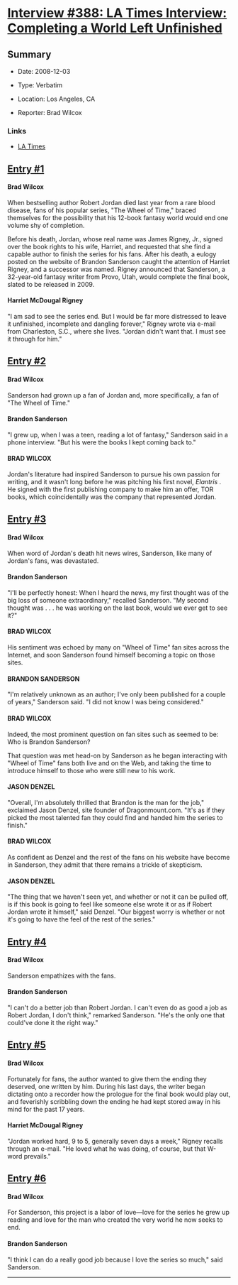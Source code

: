 # [Interview #388: LA Times Interview: Completing a World Left Unfinished](https://www.theoryland.com/intvmain.php?i=388)

## Summary

- Date: 2008-12-03

- Type: Verbatim

- Location: Los Angeles, CA

- Reporter: Brad Wilcox

### Links

- [LA Times](http://articles.latimes.com/2008/dec/03/entertainment/et-wheel3)


## [Entry #1](./t-388/1)

#### Brad Wilcox

When bestselling author Robert Jordan died last year from a rare blood disease, fans of his popular series, "The Wheel of Time," braced themselves for the possibility that his 12-book fantasy world would end one volume shy of completion.

Before his death, Jordan, whose real name was James Rigney, Jr., signed over the book rights to his wife, Harriet, and requested that she find a capable author to finish the series for his fans. After his death, a eulogy posted on the website of Brandon Sanderson caught the attention of Harriet Rigney, and a successor was named. Rigney announced that Sanderson, a 32-year-old fantasy writer from Provo, Utah, would complete the final book, slated to be released in 2009.

#### Harriet McDougal Rigney

"I am sad to see the series end. But I would be far more distressed to leave it unfinished, incomplete and dangling forever," Rigney wrote via e-mail from Charleston, S.C., where she lives. "Jordan didn't want that. I must see it through for him."

## [Entry #2](./t-388/2)

#### Brad Wilcox

Sanderson had grown up a fan of Jordan and, more specifically, a fan of "The Wheel of Time."

#### Brandon Sanderson

"I grew up, when I was a teen, reading a lot of fantasy," Sanderson said in a phone interview. "But his were the books I kept coming back to."

#### BRAD WILCOX

Jordan's literature had inspired Sanderson to pursue his own passion for writing, and it wasn't long before he was pitching his first novel,
*Elantris*
. He signed with the first publishing company to make him an offer, TOR books, which coincidentally was the company that represented Jordan.

## [Entry #3](./t-388/3)

#### Brad Wilcox

When word of Jordan's death hit news wires, Sanderson, like many of Jordan's fans, was devastated.

#### Brandon Sanderson

"I'll be perfectly honest: When I heard the news, my first thought was of the big loss of someone extraordinary," recalled Sanderson. "My second thought was . . . he was working on the last book, would we ever get to see it?"

#### BRAD WILCOX

His sentiment was echoed by many on "Wheel of Time" fan sites across the Internet, and soon Sanderson found himself becoming a topic on those sites.

#### BRANDON SANDERSON

"I'm relatively unknown as an author; I've only been published for a couple of years," Sanderson said. "I did not know I was being considered."

#### BRAD WILCOX

Indeed, the most prominent question on fan sites such as seemed to be: Who is Brandon Sanderson?

That question was met head-on by Sanderson as he began interacting with "Wheel of Time" fans both live and on the Web, and taking the time to introduce himself to those who were still new to his work.

#### JASON DENZEL

"Overall, I'm absolutely thrilled that Brandon is the man for the job," exclaimed Jason Denzel, site founder of Dragonmount.com. "It's as if they picked the most talented fan they could find and handed him the series to finish."

#### BRAD WILCOX

As confident as Denzel and the rest of the fans on his website have become in Sanderson, they admit that there remains a trickle of skepticism.

#### JASON DENZEL

"The thing that we haven't seen yet, and whether or not it can be pulled off, is if this book is going to feel like someone else wrote it or as if Robert Jordan wrote it himself," said Denzel. "Our biggest worry is whether or not it's going to have the feel of the rest of the series."

## [Entry #4](./t-388/4)

#### Brad Wilcox

Sanderson empathizes with the fans.

#### Brandon Sanderson

"I can't do a better job than Robert Jordan. I can't even do as good a job as Robert Jordan, I don't think," remarked Sanderson. "He's the only one that could've done it the right way."

## [Entry #5](./t-388/5)

#### Brad Wilcox

Fortunately for fans, the author wanted to give them the ending they deserved, one written by him. During his last days, the writer began dictating onto a recorder how the prologue for the final book would play out, and feverishly scribbling down the ending he had kept stored away in his mind for the past 17 years.

#### Harriet McDougal Rigney

"Jordan worked hard, 9 to 5, generally seven days a week," Rigney recalls through an e-mail. "He loved what he was doing, of course, but that W-word prevails."

## [Entry #6](./t-388/6)

#### Brad Wilcox

For Sanderson, this project is a labor of love—love for the series he grew up reading and love for the man who created the very world he now seeks to end.

#### Brandon Sanderson

"I think I can do a really good job because I love the series so much," said Sanderson.


---

